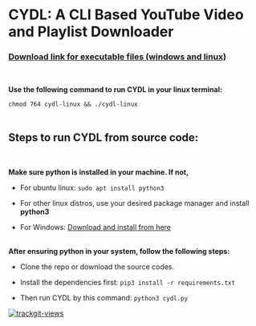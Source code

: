 # CYDL: A CLI Based YouTube Video and Playlist Downloader

### [Download link for executable files (windows and linux)](https://github.com/redwan-hossain/cydl/releases/)

<br>

**Use the following command to run CYDL in your linux terminal:**

`chmod 764 cydl-linux && ./cydl-linux`
<br><br>

## Steps to run CYDL from source code:

<br>

**Make sure python is installed in your machine. If not,**

- For ubuntu linux: `sudo apt install python3`

- For other linux distros, use your desired package manager and install **python3**

- For Windows: [Download and install from here](https://www.python.org/downloads/)
  <br> <br>

**After ensuring python in your system, follow the following steps:**

- Clone the repo or download the source codes.

- Install the dependencies first: `pip3 install -r requirements.txt`

- Then run CYDL by this command: `python3 cydl.py`


<a href="https://trackgit.com">
<img src="https://us-central1-trackgit-analytics.cloudfunctions.net/token/ping/l8odqh0kelvlsqjwh6l8" alt="trackgit-views" />
</a>
